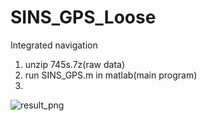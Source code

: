 # SINS_GPS_Loose
Integrated navigation
1. unzip 745s.7z(raw data)
2. run SINS_GPS.m in matlab(main program)
3. 
![result_png](https://github.com/FanZhenhui/SINS_GPS_Loose/simulate_res.png)
